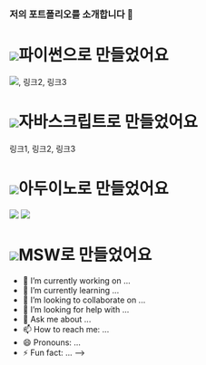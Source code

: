 ### 저의 포트폴리오를 소개합니다 👋

# <img src="https://img.shields.io/badge/Python-3766AB?style=flat-square&logo=Python&logoColor=white"/></a><a>파이썬으로 만들었어요</a>
[<img src="https://img.shields.io/badge/MacroDetection-000000?style=flat-square&logo=Pytorch&logoColor=white"/>](https://github.com/ilovegalio/macrodetection), 링크2, 링크3

# <img src="https://img.shields.io/badge/JavaScript-F7DF1E?style=flat-square&logo=JavaScript&logoColor=white"/><a>자바스크립트로 만들었어요</a>
링크1, 링크2, 링크3

# <img src="https://img.shields.io/badge/Arduino-00979D?style=flat-square&logo=Arduino&logoColor=white"/><a>아두이노로 만들었어요</a>
[<img src="https://img.shields.io/badge/Protect_Elk-000000?style=flat-square&logo=DuckDuckGo&logoColor=white"/>](https://github.com/ilovegalio/exorcise_elk)
[<img src="https://img.shields.io/badge/CustomGamepad-000000?style=flat-square&logo=Apple Arcade&logoColor=white"/>](https://github.com/ilovegalio/Arduino_CustomGamepad)

# <img src="https://img.shields.io/badge/LuaScript-2C2D72?style=flat-square&logo=Lua&logoColor=white"/><a>MSW로 만들었어요</a>
  - 🔭 I’m currently working on ...
  - 🌱 I’m currently learning ...
  - 👯 I’m looking to collaborate on ...
  - 🤔 I’m looking for help with ...
  - 💬 Ask me about ...
  - 📫 How to reach me: ...
  - 😄 Pronouns: ...
  - ⚡ Fun fact: ...
  -->
